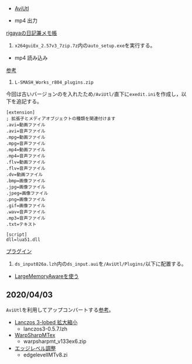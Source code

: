 
* [AviUtl](http://spring-fragrance.mints.ne.jp/aviutl/)

* mp4 出力

[rigayaの日記兼メモ帳](https://rigaya34589.blog.fc2.com/blog-entry-139.html)
1. `x264guiEx_2.57v3_7zip.7z`内の`auto_setup.exe`を実行する。


* mp4 読み込み


[参考](http://aviutl.info/l-smash-works/)
1. `L-SMASH_Works_r804_plugins.zip`

今回は古いバージョンのを入れたため`/AviUtl/`直下に`exedit.ini`を作成し，以下を追記する。

```
[extension]
; 拡張子とメディアオブジェクトの種類を関連付けます
.avi=動画ファイル
.avi=音声ファイル
.mpg=動画ファイル
.mpg=音声ファイル
.mp4=動画ファイル
.mp4=音声ファイル
.flv=動画ファイル
.flv=音声ファイル
.dv=動画ファイル
.bmp=画像ファイル
.jpg=画像ファイル
.jpeg=画像ファイル
.png=画像ファイル
.gif=画像ファイル
.wav=音声ファイル
.mp3=音声ファイル
.txt=テキスト

[script]
dll=lua51.dll
```

[プラグイン](https://videoinfo.tenchi.ne.jp/?DirectShow%20File%20Reader%20%A5%D7%A5%E9%A5%B0%A5%A4%A5%F3%20for%20AviUtl)
1. `ds_input026a.lzh`内の`ds_input.aui`を`/AviUtl/Plugins/`以下に配置する。


* [LargeMemoryAwareを使う](https://indoorotaku.blogspot.com/2014/02/aviutl64bit-os.html)

## 2020/04/03
`AviUtl`を利用してアップコンバートする[参考](http://maina.world.coocan.jp/garakuta/x264upenc/index.htm)。

* [Lanczos 3-lobed 拡大縮小](http://www.marumo.ne.jp/auf/#lanczos3)
  * lanczos3-0.5.7.lzh
* [WarpSharpMTex](https://w.atwiki.jp/aviutl41991/pages/37.html)
  * warpsharpmt_v133ex6.zip
* [エッジレベル調整](https://rigaya34589.blog.fc2.com/blog-category-11.html)
  * edgelevelIMTv8.zi
